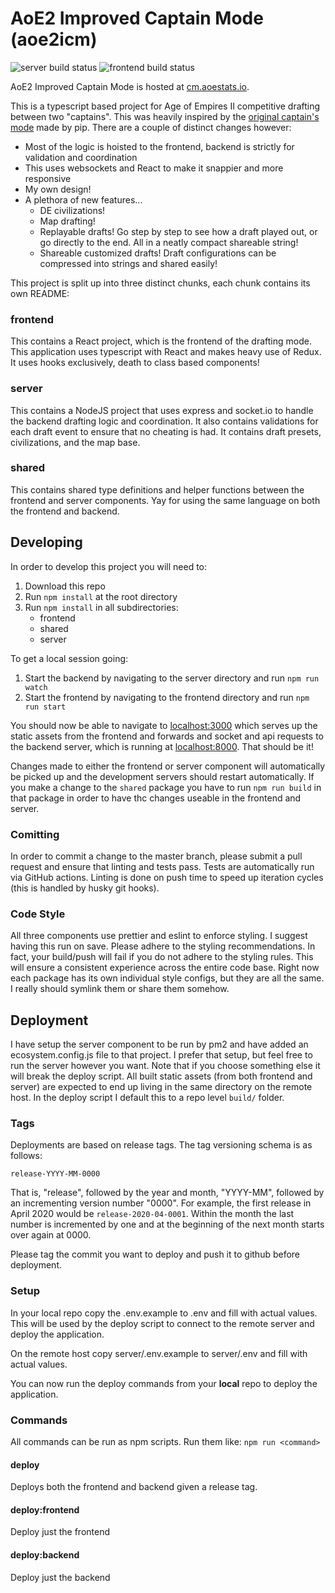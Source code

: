 # AoE2 Improved Captain Mode (aoe2icm)

![server build status](https://img.shields.io/github/workflow/status/jerkeeler/aoe2-improved-captain-mode/Server?label=server) ![frontend build status](https://img.shields.io/github/workflow/status/jerkeeler/aoe2-improved-captain-mode/Frontend?label=frontend)

AoE2 Improved Captain Mode is hosted at [cm.aoestats.io](https://cm.aoestats.io).

This is a typescript based project for Age of Empires II competitive drafting between two "captains". This was heavily inspired by the [original captain's mode](https://github.com/aocpip/aoe2cm) made by pip. There are a couple of distinct changes however:

- Most of the logic is hoisted to the frontend, backend is strictly for validation and coordination
- This uses websockets and React to make it snappier and more responsive
- My own design!
- A plethora of new features...
  - DE civilizations!
  - Map drafting!
  - Replayable drafts! Go step by step to see how a draft played out, or go directly to the end. All in a neatly compact shareable string!
  - Shareable customized drafts! Draft configurations can be compressed into strings and shared easily!

This project is split up into three distinct chunks, each chunk contains its own README:

### frontend

This contains a React project, which is the frontend of the drafting mode. This application uses typescript with React and makes heavy use of Redux. It uses hooks exclusively, death to class based components! 

### server

This contains a NodeJS project that uses express and socket.io to handle the backend drafting logic and coordination. It also contains validations for each draft event to ensure that no cheating is had. It contains draft presets, civilizations, and the map base.

### shared

This contains shared type definitions and helper functions between the frontend and server components. Yay for using the same language on both the frontend and backend.

## Developing

In order to develop this project you will need to:

1. Download this repo
2. Run `npm install` at the root directory
3. Run `npm install` in all subdirectories:
    - frontend
    - shared
    - server

To get a local session going:

1. Start the backend by navigating to the server directory and run `npm run watch`
2. Start the frontend by navigating to the frontend directory and run `npm run start`

You should now be able to navigate to [localhost:3000](http://localhost:3000) which serves up the static assets from the frontend and forwards and socket and api requests to the backend server, which is running at [localhost:8000](http://localhost:8000). That should be it!

Changes made to either the frontend or server component will automatically be picked up and the development servers should restart automatically. If you make a change to the `shared` package you have to run `npm run build` in that package in order to have thc changes useable in the frontend and server.

### Comitting

In order to commit a change to the master branch, please submit a pull request and ensure that linting and tests pass. Tests are automatically run via GitHub actions. Linting is done on push time to speed up iteration cycles (this is handled by husky git hooks).


### Code Style

All three components use prettier and eslint to enforce styling. I suggest having this run on save. Please adhere to the styling recommendations. In fact, your build/push will fail if you do not adhere to the styling rules. This will ensure a consistent experience across the entire code base. Right now each package has its own individual style configs, but they are all the same. I really should symlink them or share them somehow.

## Deployment

I have setup the server component to be run by pm2 and have added an ecosystem.config.js file to that project. I prefer that setup, but feel free to run the server however you want. Note that if you choose something else it will break the deploy script. All built static assets (from both frontend and server) are expected to end up living in the same directory on the remote host. In the deploy script I default this to a repo level `build/` folder.

### Tags

Deployments are based on release tags. The tag versioning schema is as follows:

```
release-YYYY-MM-0000
```

That is, "release", followed by the year and month,  "YYYY-MM", followed by an incrementing version number "0000". For example, the first release in April 2020 would be `release-2020-04-0001`. Within the month the last number is incremented by one and at the beginning of the next month starts over again at 0000.

Please tag the commit you want to deploy and push it to github before deployment.

### Setup

In your local repo copy the .env.example to .env and fill with actual values. This will be used by the deploy script to connect to the remote server and deploy the application.

On the remote host copy server/.env.example to server/.env and fill with actual values. 

You can now run the deploy commands from your **local** repo to deploy the application.

### Commands

All commands can be run as npm scripts. Run them like: `npm run <command>`

#### deploy

Deploys both the frontend and backend given a release tag.

#### deploy:frontend

Deploy just the frontend

#### deploy:backend

Deploy just the backend
